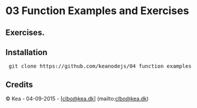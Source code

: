 # 03 Function Examples and Exercises

## Exercises.   

## Installation

<pre> git clone https://github.com/keanodejs/04_function_examples_and_exercises.git </pre>

## Credits

&copy; Kea - 04-09-2015 - [clbo@kea.dk]  (mailto:clbo@kea.dk)